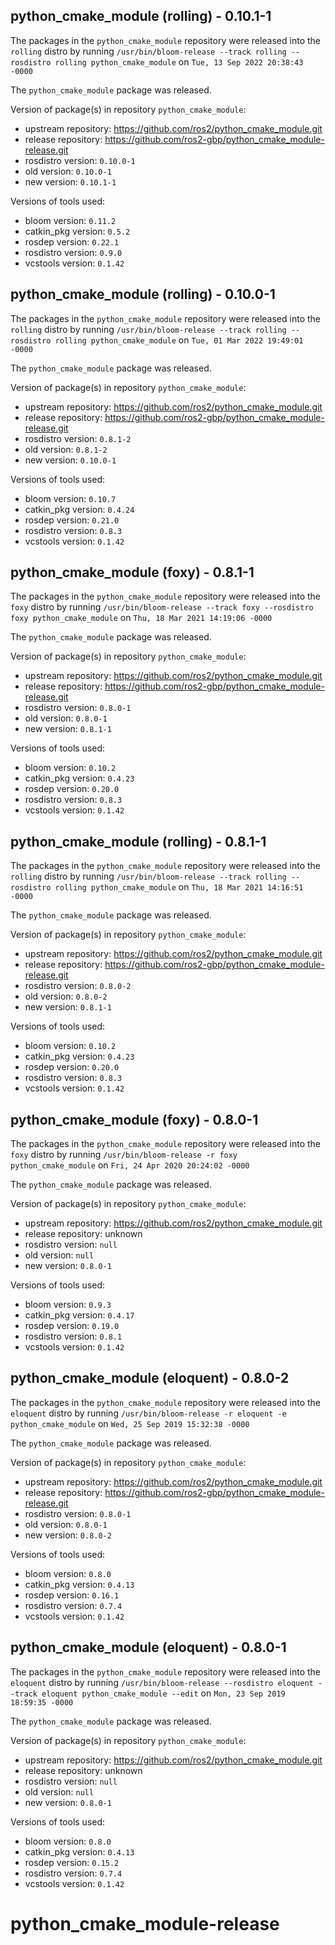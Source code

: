 ## python_cmake_module (rolling) - 0.10.1-1

The packages in the `python_cmake_module` repository were released into the `rolling` distro by running `/usr/bin/bloom-release --track rolling --rosdistro rolling python_cmake_module` on `Tue, 13 Sep 2022 20:38:43 -0000`

The `python_cmake_module` package was released.

Version of package(s) in repository `python_cmake_module`:

- upstream repository: https://github.com/ros2/python_cmake_module.git
- release repository: https://github.com/ros2-gbp/python_cmake_module-release.git
- rosdistro version: `0.10.0-1`
- old version: `0.10.0-1`
- new version: `0.10.1-1`

Versions of tools used:

- bloom version: `0.11.2`
- catkin_pkg version: `0.5.2`
- rosdep version: `0.22.1`
- rosdistro version: `0.9.0`
- vcstools version: `0.1.42`


## python_cmake_module (rolling) - 0.10.0-1

The packages in the `python_cmake_module` repository were released into the `rolling` distro by running `/usr/bin/bloom-release --track rolling --rosdistro rolling python_cmake_module` on `Tue, 01 Mar 2022 19:49:01 -0000`

The `python_cmake_module` package was released.

Version of package(s) in repository `python_cmake_module`:

- upstream repository: https://github.com/ros2/python_cmake_module.git
- release repository: https://github.com/ros2-gbp/python_cmake_module-release.git
- rosdistro version: `0.8.1-2`
- old version: `0.8.1-2`
- new version: `0.10.0-1`

Versions of tools used:

- bloom version: `0.10.7`
- catkin_pkg version: `0.4.24`
- rosdep version: `0.21.0`
- rosdistro version: `0.8.3`
- vcstools version: `0.1.42`


## python_cmake_module (foxy) - 0.8.1-1

The packages in the `python_cmake_module` repository were released into the `foxy` distro by running `/usr/bin/bloom-release --track foxy --rosdistro foxy python_cmake_module` on `Thu, 18 Mar 2021 14:19:06 -0000`

The `python_cmake_module` package was released.

Version of package(s) in repository `python_cmake_module`:

- upstream repository: https://github.com/ros2/python_cmake_module.git
- release repository: https://github.com/ros2-gbp/python_cmake_module-release.git
- rosdistro version: `0.8.0-1`
- old version: `0.8.0-1`
- new version: `0.8.1-1`

Versions of tools used:

- bloom version: `0.10.2`
- catkin_pkg version: `0.4.23`
- rosdep version: `0.20.0`
- rosdistro version: `0.8.3`
- vcstools version: `0.1.42`


## python_cmake_module (rolling) - 0.8.1-1

The packages in the `python_cmake_module` repository were released into the `rolling` distro by running `/usr/bin/bloom-release --track rolling --rosdistro rolling python_cmake_module` on `Thu, 18 Mar 2021 14:16:51 -0000`

The `python_cmake_module` package was released.

Version of package(s) in repository `python_cmake_module`:

- upstream repository: https://github.com/ros2/python_cmake_module.git
- release repository: https://github.com/ros2-gbp/python_cmake_module-release.git
- rosdistro version: `0.8.0-2`
- old version: `0.8.0-2`
- new version: `0.8.1-1`

Versions of tools used:

- bloom version: `0.10.2`
- catkin_pkg version: `0.4.23`
- rosdep version: `0.20.0`
- rosdistro version: `0.8.3`
- vcstools version: `0.1.42`


## python_cmake_module (foxy) - 0.8.0-1

The packages in the `python_cmake_module` repository were released into the `foxy` distro by running `/usr/bin/bloom-release -r foxy python_cmake_module` on `Fri, 24 Apr 2020 20:24:02 -0000`

The `python_cmake_module` package was released.

Version of package(s) in repository `python_cmake_module`:

- upstream repository: https://github.com/ros2/python_cmake_module.git
- release repository: unknown
- rosdistro version: `null`
- old version: `null`
- new version: `0.8.0-1`

Versions of tools used:

- bloom version: `0.9.3`
- catkin_pkg version: `0.4.17`
- rosdep version: `0.19.0`
- rosdistro version: `0.8.1`
- vcstools version: `0.1.42`


## python_cmake_module (eloquent) - 0.8.0-2

The packages in the `python_cmake_module` repository were released into the `eloquent` distro by running `/usr/bin/bloom-release -r eloquent -e python_cmake_module` on `Wed, 25 Sep 2019 15:32:38 -0000`

The `python_cmake_module` package was released.

Version of package(s) in repository `python_cmake_module`:

- upstream repository: https://github.com/ros2/python_cmake_module.git
- release repository: https://github.com/ros2-gbp/python_cmake_module-release.git
- rosdistro version: `0.8.0-1`
- old version: `0.8.0-1`
- new version: `0.8.0-2`

Versions of tools used:

- bloom version: `0.8.0`
- catkin_pkg version: `0.4.13`
- rosdep version: `0.16.1`
- rosdistro version: `0.7.4`
- vcstools version: `0.1.42`


## python_cmake_module (eloquent) - 0.8.0-1

The packages in the `python_cmake_module` repository were released into the `eloquent` distro by running `/usr/bin/bloom-release --rosdistro eloquent --track eloquent python_cmake_module --edit` on `Mon, 23 Sep 2019 18:59:35 -0000`

The `python_cmake_module` package was released.

Version of package(s) in repository `python_cmake_module`:

- upstream repository: https://github.com/ros2/python_cmake_module.git
- release repository: unknown
- rosdistro version: `null`
- old version: `null`
- new version: `0.8.0-1`

Versions of tools used:

- bloom version: `0.8.0`
- catkin_pkg version: `0.4.13`
- rosdep version: `0.15.2`
- rosdistro version: `0.7.4`
- vcstools version: `0.1.42`


# python_cmake_module-release